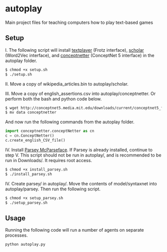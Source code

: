 
# autoplay

Main project files for teaching computers how to play text-based games

## Setup

I. The following script will install [textplayer](https://github.com/kingjamesiv/textplayer) (Frotz interface), [scholar](https://github.com/kingjamesiv/scholar) (Word2Vec interface), and [conceptnetter](https://github.com/kingjamesiv/conceptnetter) (ConceptNet 5 interface) in the autoplay folder.

```bash
$ chmod +x setup.sh
$ ./setup.sh
```

II. Move a copy of wikipedia_articles.bin to autoplay/scholar.

III. Move a copy of english_assertions.csv into autoplay/conceptnetter.
Or perform both the bash and python code below.

```bash
$ wget http://conceptnet5.media.mit.edu/downloads/current/conceptnet5_flat_csv_5.4.tar.bz2
$ mv data conceptnetter
```
And now run the following commands from the autoplay folder.
```python
import conceptnetter.conceptNetter as cn
c = cn.ConceptNetter()
c.create_english_CSV_file()
```

IV. Install [Parsey McParseface](https://github.com/tensorflow/models/tree/master/syntaxnet). If Parsey is already installed, continue to step V. This script should not be run in autoplay/, and is recommended to be run in Downloads/. It requires root access.

```bash
$ chmod +x install_parsey.sh
$ ./install_parsey.sh
```

IV. Create parsey/ in autoplay/. Move the contents of model/syntaxnet into autoplay/parsey. Then run the following script.

```bash
$ chmod +x setup_parsey.sh
$ ./setup_parsey.sh
```

## Usage

Running the following code will run a number of agents on separate processes.

```python
python autoplay.py
```

